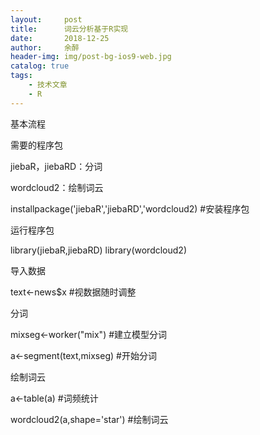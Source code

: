 ```yaml
---
layout:     post
title:      词云分析基于R实现
date:       2018-12-25
author:     余醉
header-img: img/post-bg-ios9-web.jpg
catalog: true
tags:
    - 技术文章
    - R
---
```


基本流程




需要的程序包

jiebaR，jiebaRD：分词

wordcloud2：绘制词云

installpackage('jiebaR','jiebaRD','wordcloud2)    #安装程序包

运行程序包

library(jiebaR,jiebaRD)
library(wordcloud2)

导入数据

text<-news$x    #视数据随时调整

分词

mixseg<-worker("mix")    #建立模型分词

a<-segment(text,mixseg)    #开始分词

绘制词云

a<-table(a)    #词频统计

wordcloud2(a,shape='star')    #绘制词云
